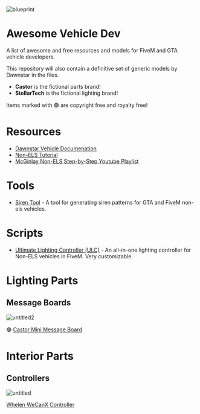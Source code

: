 ![blueprint](https://user-images.githubusercontent.com/48927090/217953968-90d9e814-2094-4008-b49b-963c9909864d.jpg)
# Awesome Vehicle Dev
A list of awesome and free resources and models for FiveM and GTA vehicle developers.

This repository will also contain a definitive set of generic models by Dawnstar in the files.
- **Castor** is the fictional parts brand!
- **StellarTech** is the fictional lighting brand!

Items marked with :green_circle: are copyright free and royalty free!

# Resources
- [Dawnstar Vehicle Documenation](https://docs.dwnstr.com/)
- [Non-ELS Tutorial](https://docs.dwnstr.com/tutorial)
- [McGinlay Non-ELS Step-by-Step Youtube Playlist](https://www.youtube.com/watch?v=6dHmEvq4-30&list=PLqnyFbElJryCesionAQE1abPuH-q6AMD6)

# Tools
- [Siren Tool](https://www.dwnstr.com/sirentool/) - A tool for generating siren patterns for GTA and FiveM non-els vehicles.

# Scripts
- [Ultimate Lighting Controller (ULC)](https://github.com/Flohhhhh/ultimate-lighting-controller) - An all-in-one lighting controller for Non-ELS vehicles in FiveM. Very customizable.

# Lighting Parts
## Message Boards

![untitled2](https://user-images.githubusercontent.com/48927090/217956994-c17abe06-8466-40bc-9c20-1482b2f83cbf.png)

:green_circle: [Castor Mini Message Board](https://github.com/dwnstr/castor-message-board)

# Interior Parts
## Controllers

![untitled](https://user-images.githubusercontent.com/48927090/217954258-43516487-42a0-4dd7-a432-f33859c76914.png)

[Whelen WeCanX Controller](https://app.box.com/s/atlnsgp2radqlpx5ldm45o8xcdfk5g7q) 

